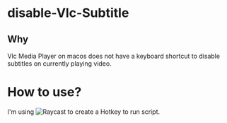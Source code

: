 # disable-Vlc-Subtitle

## Why

Vlc Media Player on macos does not have a keyboard shortcut to disable subtitles on currently playing video.

# How to use?

I'm using ![Raycast](https://raycast.com/) to create a Hotkey to run script.

